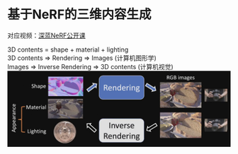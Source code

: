 # 基于NeRF的三维内容生成
对应视频：[深蓝NeRF公开课](https://www.shenlanxueyuan.com/course/504)

3D contents = shape + material + lighting  
3D contents => Rendering => Images (计算机图形学)  
Images => Inverse Rendering => 3D contents (计算机视觉)
![](../Resources/基于NeRF的三维内容生成_img_1.png)